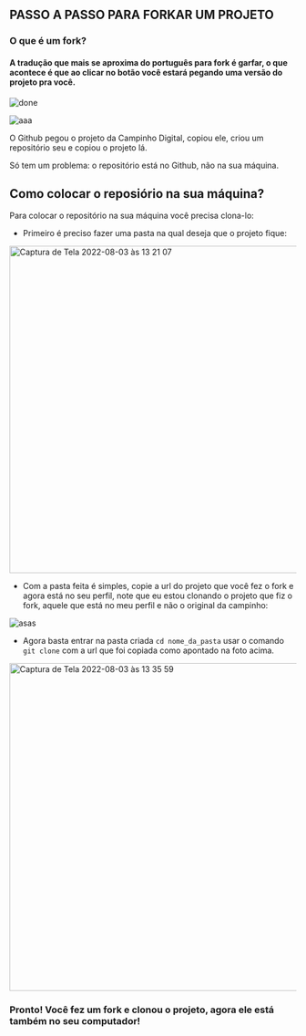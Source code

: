 
## PASSO A PASSO PARA FORKAR UM PROJETO
### O que é um fork? 
#### A tradução que mais se aproxima do português para fork é garfar, o que acontece é que ao clicar no botão você estará pegando uma versão do projeto pra você.

![done](https://user-images.githubusercontent.com/79465402/182658300-3ccad10f-30ac-4453-b239-3abb0ebca88e.png)

![aaa](https://user-images.githubusercontent.com/79465402/182660474-8da07b3a-61f7-4a74-ab9a-fe0f0248afe9.png)




O Github pegou o projeto da Campinho Digital, copiou ele, criou um repositório seu e copiou o projeto lá.

Só tem um problema: o repositório está no Github, não na sua máquina.

## Como colocar o reposiório na sua máquina?

Para colocar o repositório na sua máquina você precisa clona-lo:

- Primeiro é preciso fazer uma pasta na qual deseja que o projeto fique:


<img width="574" alt="Captura de Tela 2022-08-03 às 13 21 07" src="https://user-images.githubusercontent.com/79465402/182659311-4a0f9c5f-7f9a-47bf-9c05-d2d249f48719.png">



- Com a pasta feita é simples, copie a url do projeto que você fez o fork e agora está no seu perfil, note que eu estou clonando o projeto que fiz o fork, aquele que está no meu perfil e não o original da campinho:

![asas](https://user-images.githubusercontent.com/79465402/182661571-028fd0b7-0252-4616-901f-1f6c41e6c1b7.png)


- Agora basta entrar na pasta criada `cd nome_da_pasta` usar o comando `git clone` com a url que foi copiada como apontado na foto acima. 
<img width="575" alt="Captura de Tela 2022-08-03 às 13 35 59" src="https://user-images.githubusercontent.com/79465402/182662164-ecbb2b36-e248-491a-910d-224ebc64d0c2.png">

### Pronto! Você fez um fork e clonou o projeto, agora ele está também no seu computador!
